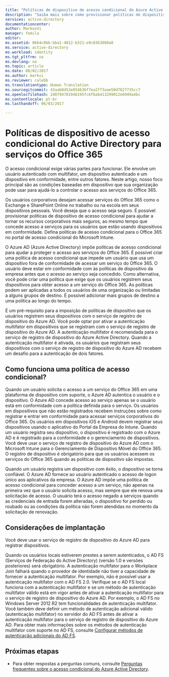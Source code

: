 ```yaml
---
title: "Políticas de dispositivo de acesso condicional do Azure Active Directory para serviços do Office 365 | Microsoft Docs"
description: "Saiba mais sobre como provisionar políticas de dispositivo de acesso condicional para ajudar a tornar os recursos corporativos mais seguros, ao mesmo tempo que mantém a conformidade do usuário e o acesso a serviços."
services: active-directory
documentationcenter: 
author: MarkusVi
manager: femila
editor: 
ms.assetid: 8664c0bb-bba1-4012-b321-e9c8363080a0
ms.service: active-directory
ms.workload: identity
ms.tgt_pltfrm: na
ms.devlang: na
ms.topic: article
ms.date: 08/02/2017
ms.author: markvi
ms.reviewer: calebb
ms.translationtype: Human Translation
ms.sourcegitcommit: 43aab8d52e854636f7ea2ff3aae50d7827735cc7
ms.openlocfilehash: 2d0794781946195fc6fbab413299012e6949a4bc
ms.contentlocale: pt-br
ms.lasthandoff: 06/03/2017

---
```

# <a name="active-directory-conditional-access-device-policies-for-office-365-services"></a>Políticas de dispositivo de acesso condicional do Active Directory para serviços do Office 365

O acesso condicional exige várias partes para funcionar. Ele envolve um usuário autenticado com multifator, um dispositivo autenticado e um dispositivo em conformidade, entre outros fatores. Neste artigo, nosso foco principal são as condições baseadas em dispositivo que sua organização pode usar para ajudá-lo a controlar o acesso aos serviços do Office 365. 

Os usuários corporativos desejam acessar serviços do Office 365 como o Exchange e SharePoint Online no trabalho ou na escola em seus dispositivos pessoais. Você deseja que o acesso seja seguro. É possível provisionar políticas de dispositivo de acesso condicional para ajudar a tornar os recursos corporativos mais seguros, ao mesmo tempo que concede acesso a serviços para os usuários que estão usando dispositivos em conformidade. Defina políticas de acesso condicional para o Office 365 no portal de acesso condicional do Microsoft Intune.

O Azure AD (Azure Active Directory) impõe políticas de acesso condicional para ajudar a proteger o acesso aos serviços do Office 365. É possível criar uma política de acesso condicional que impede um usuário que usa um dispositivo fora de conformidade de acessar um serviço do Office 365. O usuário deve estar em conformidade com às políticas de dispositivo da empresa antes que o acesso ao serviço seja concedido. Como alternativa, você pode criar uma política que exige que os usuários registrem seus dispositivos para obter acesso a um serviço do Office 365. As políticas podem ser aplicadas a todos os usuários de uma organização ou limitadas a alguns grupos de destino. É possível adicionar mais grupos de destino a uma política ao longo do tempo.

É um pré-requisito para a imposição de políticas de dispositivo que os usuários registrem seus dispositivos com o serviço de registro de dispositivo do Azure AD. Você pode optar por ativar a autenticação multifator em dispositivos que se registram com o serviço de registro de dispositivo do Azure AD. A autenticação multifator é recomendada para o serviço de registro de dispositivo do Azure Active Directory. Quando a autenticação multifator é ativada, os usuários que registram seus dispositivos com o serviço de registro de dispositivo do Azure AD recebem um desafio para a autenticação de dois fatores.

## <a name="how-does-a-conditional-access-policy-work"></a>Como funciona uma política de acesso condicional?

Quando um usuário solicita o acesso a um serviço do Office 365 em uma plataforma de dispositivo com suporte, o Azure AD autentica o usuário e o dispositivo. O Azure AD concede acesso ao serviço apenas se o usuário está em conformidade com a política definida para o serviço. Os usuários em dispositivos que não estão registrados recebem instruções sobre como registrar e entrar em conformidade para acessar serviços corporativos do Office 365. Os usuários em dispositivos iOS e Android devem registrar seus dispositivos usando o aplicativo do Portal da Empresa do Intune. Quando um usuário registra seu dispositivo, o dispositivo é registrado com o Azure AD e é registrado para a conformidade e o gerenciamento de dispositivos. Você deve usar o serviço de registro de dispositivo do Azure AD com o Microsoft Intune para o Gerenciamento de Dispositivo Móvel do Office 365. O registro de dispositivo é obrigatório para que os usuários acessem os serviços do Office 365 quando as políticas de dispositivo são impostas.

Quando um usuário registra um dispositivo com êxito, o dispositivo se torna confiável. O Azure AD fornece ao usuário autenticado o acesso de logon único aos aplicativos da empresa. O Azure AD impõe uma política de acesso condicional para conceder acesso a um serviço, não apenas na primeira vez que o usuário solicita acesso, mas sempre que ele renova uma solicitação de acesso. O usuário terá o acesso negado a serviços quando as credenciais de entrada forem alteradas, o dispositivo for perdido ou roubado ou as condições da política não forem atendidas no momento da solicitação de renovação.

## <a name="deployment-considerations"></a>Considerações de implantação

Você deve usar o serviço de registro de dispositivo do Azure AD para registrar dispositivos.

Quando os usuários locais estiverem prestes a serem autenticados, o AD FS (Serviços de Federação do Active Directory) (versão 1.0 e versões posteriores) será obrigatório. A autenticação multifator para o Workplace Join falhará quando o provedor de identidade não tiver a capacidade de fornecer a autenticação multifator. Por exemplo, não é possível usar a autenticação multifator com o AD FS 2.0. Verifique se o AD FS local funciona com a autenticação multifator e se um método de autenticação multifator válido está em vigor antes de ativar a autenticação multifator para o serviço de registro de dispositivo do Azure AD. Por exemplo, o AD FS no Windows Server 2012 R2 tem funcionalidades de autenticação multifator. Você também deve definir um método de autenticação adicional válido (autenticação multifator) no servidor do AD FS antes de ativar a autenticação multifator para o serviço de registro de dispositivo do Azure AD. Para obter mais informações sobre os métodos de autenticação multifator com suporte no AD FS, consulte [Configurar métodos de autenticação adicionais do AD FS](/windows-server/identity/ad-fs/operations/configure-additional-authentication-methods-for-ad-fs).

## <a name="next-steps"></a>Próximas etapas

*   Para obter respostas a perguntas comuns, consulte [Perguntas frequentes sobre o acesso condicional do Azure Active Directory](active-directory-conditional-faqs.md).

